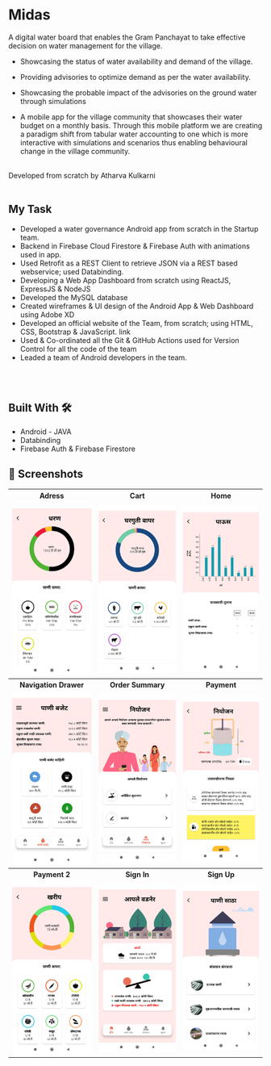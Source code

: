 # Midas


A digital water board that enables the Gram Panchayat to take effective decision on water management for the village.


- Showcasing the status of water availability and demand of the village.
- Providing advisories to optimize demand as per the water availability.
- Showcasing the probable impact of the advisories on the ground water through simulations

- A mobile app for the village community that showcases their water budget on a monthly basis. Through this mobile platform we are creating a paradigm shift from tabular water accounting to one which is more interactive with simulations and scenarios thus enabling behavioural change in the village community.

<BR>
Developed from scratch by Atharva Kulkarni
<BR><BR>



## My Task

- Developed a water governance Android app from scratch in the Startup team.
- Backend in Firebase Cloud Firestore & Firebase Auth with animations used in app.
- Used Retrofit as a REST Client to retrieve JSON via a REST based webservice; used Databinding.
-	Developing a Web App Dashboard from scratch using ReactJS, ExpressJS & NodeJS
-	Developed the MySQL database 
-	Created wireframes & UI design of the Android App & Web Dashboard using Adobe XD
-	Developed an official website of the Team, from scratch; using HTML, CSS, Bootstrap & JavaScript.   link
-	Used & Co-ordinated all the Git & GitHub Actions used for Version Control for all the code of the team
-	Leaded a team of Android developers in the team.

<BR><BR>
  
## Built With 🛠

  
  - Android - JAVA
  - Databinding
  - Firebase Auth & Firebase Firestore
  
  
## 📸 Screenshots

<table>
  <tr>
    <th>Adress</th>
    <th>Cart</th>
    <th>Home</th>
  </tr>
  <tr>
    <td><img src="https://github.com/KulkarniAtharva/Midas/blob/master/screenshots/s1.jpg?raw=true" width="250px"></td>
    <td><img src="https://github.com/KulkarniAtharva/Midas/blob/master/screenshots/s2.jpg?raw=true" width="250px"></td>
    <td><img src="https://github.com/KulkarniAtharva/Midas/blob/master/screenshots/s3.jpg?raw=true" width="250px"></td>
  </tr>
 
 <tr>
    <th>Navigation Drawer</th>
    <th>Order Summary</th>
    <th>Payment</th>
  </tr>
  <tr>
    <td><img src="https://github.com/KulkarniAtharva/Midas/blob/master/screenshots/s4.jpg?raw=true" width="250px"></td>
    <td><img src="https://github.com/KulkarniAtharva/Midas/blob/master/screenshots/s5.jpg?raw=true" width="250px"></td>
    <td><img src="https://github.com/KulkarniAtharva/Midas/blob/master/screenshots/s6.jpg?raw=true" width="250px"></td>
  </tr>
  
  <tr>
    <th>Payment 2</th>
    <th>Sign In</th>
    <th>Sign Up</th>
  </tr>
  <tr>
    <td><img src="https://github.com/KulkarniAtharva/Midas/blob/master/screenshots/s7.jpg?raw=true" width="250px"></td>
    <td><img src="https://github.com/KulkarniAtharva/Midas/blob/master/screenshots/s8.jpg?raw=true" width="250px"></td>
    <td><img src="https://github.com/KulkarniAtharva/Midas/blob/master/screenshots/s9.jpg?raw=true" width="250px"></td>
  </tr>
</table>  
  
